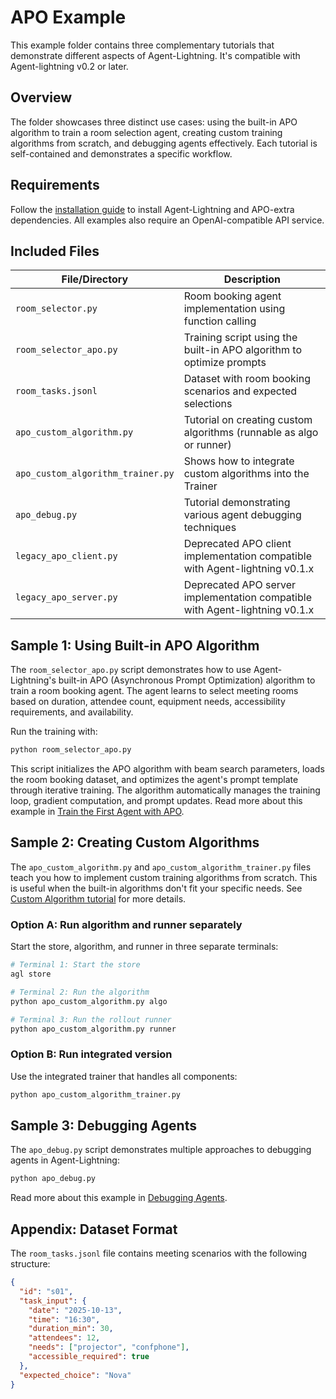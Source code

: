 # APO Example

This example folder contains three complementary tutorials that demonstrate different aspects of Agent-Lightning. It's compatible with Agent-lightning v0.2 or later.

## Overview

The folder showcases three distinct use cases: using the built-in APO algorithm to train a room selection agent, creating custom training algorithms from scratch, and debugging agents effectively. Each tutorial is self-contained and demonstrates a specific workflow.

## Requirements

Follow the [installation guide](../../docs/tutorials/installation.md) to install Agent-Lightning and APO-extra dependencies. All examples also require an OpenAI-compatible API service.

## Included Files

| File/Directory | Description |
|----------------|-------------|
| `room_selector.py` | Room booking agent implementation using function calling |
| `room_selector_apo.py` | Training script using the built-in APO algorithm to optimize prompts |
| `room_tasks.jsonl` | Dataset with room booking scenarios and expected selections |
| `apo_custom_algorithm.py` | Tutorial on creating custom algorithms (runnable as algo or runner) |
| `apo_custom_algorithm_trainer.py` | Shows how to integrate custom algorithms into the Trainer |
| `apo_debug.py` | Tutorial demonstrating various agent debugging techniques |
| `legacy_apo_client.py` | Deprecated APO client implementation compatible with Agent-lightning v0.1.x |
| `legacy_apo_server.py` | Deprecated APO server implementation compatible with Agent-lightning v0.1.x |

## Sample 1: Using Built-in APO Algorithm

The `room_selector_apo.py` script demonstrates how to use Agent-Lightning's built-in APO (Asynchronous Prompt Optimization) algorithm to train a room booking agent. The agent learns to select meeting rooms based on duration, attendee count, equipment needs, accessibility requirements, and availability.

Run the training with:

```bash
python room_selector_apo.py
```

This script initializes the APO algorithm with beam search parameters, loads the room booking dataset, and optimizes the agent's prompt template through iterative training. The algorithm automatically manages the training loop, gradient computation, and prompt updates. Read more about this example in [Train the First Agent with APO](../../docs/how-to/train-first-agent.md).

## Sample 2: Creating Custom Algorithms

The `apo_custom_algorithm.py` and `apo_custom_algorithm_trainer.py` files teach you how to implement custom training algorithms from scratch. This is useful when the built-in algorithms don't fit your specific needs. See [Custom Algorithm tutorial](../../docs/how-to/write-first-algorithm.md) for more details.

### Option A: Run algorithm and runner separately

Start the store, algorithm, and runner in three separate terminals:

```bash
# Terminal 1: Start the store
agl store

# Terminal 2: Run the algorithm
python apo_custom_algorithm.py algo

# Terminal 3: Run the rollout runner
python apo_custom_algorithm.py runner
```

### Option B: Run integrated version

Use the integrated trainer that handles all components:

```bash
python apo_custom_algorithm_trainer.py
```

## Sample 3: Debugging Agents

The `apo_debug.py` script demonstrates multiple approaches to debugging agents in Agent-Lightning:

```bash
python apo_debug.py
```

Read more about this example in [Debugging Agents](../../docs/tutorials/debug.md).

## Appendix: Dataset Format

The `room_tasks.jsonl` file contains meeting scenarios with the following structure:

```json
{
  "id": "s01",
  "task_input": {
    "date": "2025-10-13",
    "time": "16:30",
    "duration_min": 30,
    "attendees": 12,
    "needs": ["projector", "confphone"],
    "accessible_required": true
  },
  "expected_choice": "Nova"
}
```
